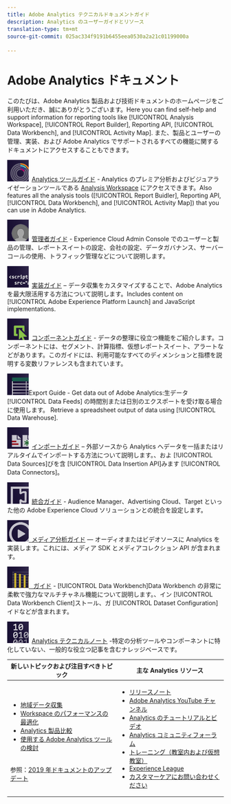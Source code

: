 ```yaml
---
title: Adobe Analytics テクニカルドキュメントガイド
description: Analytics のユーザーガイドとリソース
translation-type: tm+mt
source-git-commit: 025ac334f9191b6455eea0530a2a21c01199000a

---
```



# Adobe Analytics ドキュメント

このたびは、Adobe Analytics 製品および技術ドキュメントのホームページをご利用いただき、誠にありがとうございます。Here you can find self-help and support information for reporting tools like [!UICONTROL Analysis Workspace], [!UICONTROL Report Builder], Reporting API, [!UICONTROL Data Workbench], and [!UICONTROL Activity Map]. また、製品とユーザーの管理、実装、および Adobe Analytics でサポートされるすべての機能に関するドキュメントにアクセスすることもできます。

[![ツール](assets/analyze_50px.png)](/help/analyze/home.md) [Analytics ツールガイド](/help/analyze/home.md) - Analytics のプレミア分析およびビジュアライゼーションツールである [Analysis Workspace](/help/analyze/analysis-workspace/home.md) にアクセスできます。Also features all the analysis tools ([!UICONTROL Report Buidler], Reporting API, [!UICONTROL Data Workbench], and [!UICONTROL Activity Map]) that you can use in Adobe Analytics.

[![管理者](assets/admin_50px.png)](/help/admin/home.md) [管理者ガイド](/help/admin/home.md) - Experience Cloud Admin Console でのユーザーと製品の管理、レポートスイートの設定、会社の設定、データガバナンス、サーバーコールの使用、トラフィック管理などについて説明します。

[![実装](assets/implement_50px.png)](/help/implement/home.md) [実装ガイド](/help/implement/home.md) – データ収集をカスタマイズすることで、Adobe Analytics を最大限活用する方法について説明します。Includes content on [!UICONTROL Adobe Experience Platform Launch] and JavaScript implementations.

[![コンポーネント](assets/components_50px.png)](/help/components/home.md) [コンポーネントガイド](/help/components/home.md) - データの整理に役立つ機能をご紹介します。コンポーネントには、セグメント、計算指標、仮想レポートスイート、アラートなどがあります。このガイドには、利用可能なすべてのディメンションと指標を説明する変数リファレンスも含まれています。

[![Export](assets/export_50px.png)](/help/export/home.md)Export Guide[](/help/export/home.md) - Get data out of Adobe Analytics:生データ [!UICONTROL Data Feeds] の時間別または日別のエクスポートを受け取る場合に使用します。 Retrieve a spreadsheet output of data using [!UICONTROL Data Warehouse].

[![インポート](assets/import_50px.png)](/help/import/home.md) [インポートガイド](/help/import/home.md) – 外部ソースから Analytics へデータを一括またはリアルタイムでインポートする方法について説明します。、およ [!UICONTROL Data Sources]びを含 [!UICONTROL Data Insertion API]みます [!UICONTROL Data Connectors]。

[![統合](assets/integrate_50px.png)](/help/integrate/home.md) [統合ガイド](/help/integrate/home.md) - Audience Manager、Advertising Cloud、Target といった他の Adobe Experience Cloud ソリューションとの統合を設定します。

[![メディア分析](assets/media_50px.png)](https://docs.adobe.com/content/help/en/media-analytics/using/media-overview.html)[ メディア分析ガイド](https://docs.adobe.com/content/help/en/media-analytics/using/media-overview.html) — オーディオまたはビデオソースに Analytics を実装します。これには、メディア SDK とメディアコレクション API が含まれます。

[![DWB](assets/workbench_50px.png)](https://docs.adobe.com/content/help/en/data-workbench/using/home.html)[  ガイド](https://docs.adobe.com/content/help/en/data-workbench/using/home.html) - [!UICONTROL Data Workbench]Data Workbench の非常に柔軟で強力なマルチチャネル機能について説明します。、イン [!UICONTROL Data Workbench Client]ストール、ガ [!UICONTROL Dataset Configuration] イドなどが含まれます。

[![テクニカルノート](assets/technotes_50px.png)](/help/technotes/home.md) [Analytics テクニカルノート](/help/technotes/home.md) -特定の分析ツールやコンポーネントに特化していない、一般的な役立つ記事を含むナレッジベースです。

| 新しいトピックおよび注目すべきトピック | 主な Analytics リソース |
| --- | --- |
| <ul><li>[地域データ収集](/help/technotes/rdc/regional-data-collection.md)</li><li>[Workspace のパフォーマンスの最適化](/help/analyze/analysis-workspace/workspace-faq/optimizing-performance.md)</li><li>[Analytics 製品比較](/help/admin/c-analytics-product-comparison/analytics-product-comparison.md)</li><li>[使用する Adobe Analytics ツールの検討](/help/admin/c-analytics-product-comparison/which-analytics-tool.md)</li></ul><br>参照：[2019 年ドキュメントのアップデート](doc-updates.md) | <ul><li> [リリースノート](https://marketing.adobe.com/resources/help/en_US/whatsnew/)</li><li> [Adobe Analytics YouTube チャンネル](https://www.youtube.com/channel/UC8I6bqCk7gO6YdoMz6W5fvw)</li><li>[Analytics のチュートリアルとビデオ](https://helpx.adobe.com/analytics/kt/index/analytics-videos.html)</li><li>[Analytics コミュニティフォーラム](https://forums.adobe.com/community/experience-cloud/analytics-cloud/analytics)</li><li>[トレーニング（教室内および仮想教室）](https://training.adobe.com/training/courses.html#solution=adobeAnalytics)</li><li>[Experience League](https://landing.adobe.com/experience-league/)</li><li>[カスタマーケアにお問い合わせください](https://helpx.adobe.com/support/analytics.html)</li></ul> |

<!-- Keep around for now

## Analytics reporting capabilities

Here is a comprehensive list of and links to all the reporting capabilities in Adobe Analytics.

* [Analysis Workspace](/help/analyze/analysis-workspace/analysis-workspace-features.md)
* [Report Builder](/help/analyze/report-builder/home.md)
* [Data Warehouse](/help/export/data-warehouse/data-warehouse.md)
* [Mobile Services UI](https://docs.adobe.com/content/help/en/mobile-services/using/home.html)
* [Data Workbench](https://docs.adobe.com/content/help/en/data-workbench/using/home.html)
* [Reports & Analytics](/help/analyze/reports-analytics/getting-started.md)
* [Ad Hoc Analysis](/help/analyze/ad-hoc-analysis/adhoc-home.md)

### Analytics feature list

*   [Activity Map](/help/analyze/activity-map/activity-map.md)
*   [Anomaly Detection](/help/analyze/analysis-workspace/virtual-analyst/c-anomaly-detection/statistics-anomaly-detection.md)
*   [Bot filtering](/help/admin/admin/bot-removal/bot-rules.md)
*   [Calculated Metrics](/help/components/c-calcmetrics/cm-overview.md)
*   [Classifications](/help/components/c-classifications2/c-classifications.md)
*   [Cohort Analysis](/help/analyze/analysis-workspace/visualizations/cohort-table/cohort-analysis.md)
*   [Contribution Analysis](/help/analyze/analysis-workspace/virtual-analyst/c-anomaly-detection/anomaly-detection.md)
*   [Data Connectors](https://www.adobeexchange.com/experiencecloud.html)
*   [Data Feeds](/help/export/analytics-data-feed/data-feed-overview.md)   
*   [Data Sources](/help/import/c-data-sources/datasrc-home.md)  
*   [Fallout](/help/analyze/analysis-workspace/visualizations/fallout/fallout-flow.md)
*   [Flow](/help/analyze/analysis-workspace/visualizations/c-flow/flow.md)
*   [Intelligent Alerts](/help/components/c-alerts/intellligent-alerts.md)
*   [Mobile App SDK](https://docs.adobe.com/content/help/en/mobile-services/using/home.html)  
*   [Real-time reporting](/help/components/c-real-time-reporting/realtime.md)
*   [Segmentation](/help/components/c-segmentation/seg-home.md)
*   [Segment Comparison](/help/analyze/analysis-workspace/c-panels/c-segment-comparison/segment-comparison.md)
*   [Video Tracking](https://docs.adobe.com/content/help/en/media-analytics/using/media-overview.html)
*   [Virtual Report Suites](/help/components/vrs/vrs-about.md)

## Contact options

Support delegates can get assisted support via:

**In-Product:**

1.  [Sign in to Adobe Analytics.](https://sc.omniture.com/login/)
2.  Navigate to **Help** > **Customer Care**.

**Phone:** 1-800-497-0335 (US & Canada).

Get [phone numbers for other regions](https://helpx.adobe.com/contact/dma-external/DMACustomeCareRegionalPhoneNumbers.html).

**Email:**

1.  Include [case details](https://helpx.adobe.com/experience-cloud/enterprise-email-support-guidelines.html) to open a ticket via email. 
1.  Send your case to [customercare@adobe.com](mailto:customercare@adobe.com).

Not sure if you're a **support delegate**? Find out if this [user type applies to you](https://helpx.adobe.com/experience-cloud/supported-users.html) and learn about our [enterprise support terms](https://helpx.adobe.com/support/programs/enterprise-support-terms.html).
 -->
